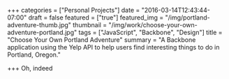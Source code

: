 +++
categories = ["Personal Projects"]
date = "2016-03-14T12:43:44-07:00"
draft = false
featured = ["true"]
featured_img = "/img/portland-adventure-thumb.jpg"
thumbnail = "/img/work/choose-your-own-adventure-portland.jpg"
tags = ["JavaScript", "Backbone", "Design"]
title = "Choose Your Own Portland Adventure"
summary = "A Backbone application using the Yelp API to help users find interesting things to do in Portland, Oregon."

+++
Oh, indeed
